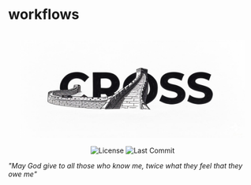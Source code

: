 # workflows

<div align="center">
  <br>
  <img width="90%" style="max-width:90%" src=".github/cross.jpg" title="cross">
  <br>
</div>

<p align="center">
<img src="https://img.shields.io/github/license/havario/workflows.svg?style=flat" alt="License" />
<img src="https://img.shields.io/github/last-commit/havario/workflows?style=flat" alt="Last Commit" />
</p>

_"May God give to all those who know me, twice what they feel that they owe me"_